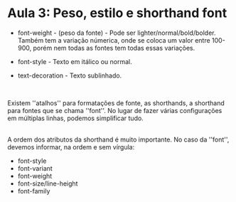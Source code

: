 # Aula 3: Peso, estilo e shorthand font

 

* font-weight - (peso da fonte) - Pode ser lighter/normal/bold/bolder. Também tem a variação númerica, onde se coloca um valor entre 100-900, porém nem todas as fontes tem todas essas variações. 

* font-style - Texto em itálico ou normal.

* text-decoration - Texto sublinhado.
<br>
 
Existem ''atalhos'' para formatações de fonte, as shorthands, a shorthand para fontes que se chama ''font''. No lugar de fazer várias configurações em múltiplas linhas, podemos simplificar tudo.  
<br>

A ordem dos atributos da shorthand é muito importante. No caso da ''font'', devemos informar, na ordem e sem vírgula: 

* font-style  
* font-variant 
* font-weight 
* font-size/line-height
* font-family 
